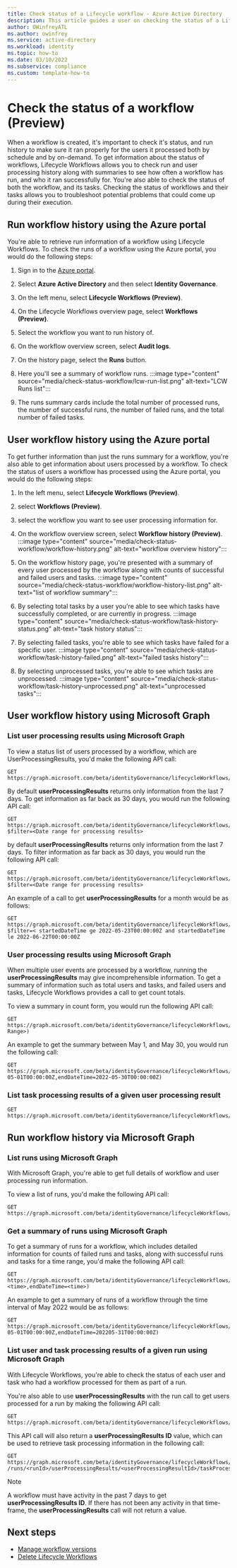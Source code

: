 ```yaml
---
title: Check status of a Lifecycle workflow - Azure Active Directory
description: This article guides a user on checking the status of a Lifecycle workflow
author: OWinfreyATL
ms.author: owinfrey
ms.service: active-directory
ms.workload: identity
ms.topic: how-to 
ms.date: 03/10/2022
ms.subservice: compliance
ms.custom: template-how-to 
---
```



# Check the status of a workflow (Preview)

When a workflow is created, it's important to check it's status, and run history to make sure it ran properly for the users it processed both by schedule and by on-demand. To get information about the status of workflows, Lifecycle Workflows allows you to check run and user processing history along with summaries to see how often a workflow has run, and who it ran successfully for. You're also able to check the status of both the workflow, and its tasks. Checking the status of workflows and their tasks allows you to troubleshoot potential problems that could come up during their execution.


## Run workflow history using the Azure portal

You're able to retrieve run information of a workflow using Lifecycle Workflows. To check the runs of a workflow using the Azure portal, you would do the following steps:

1. Sign in to the [Azure portal](https://portal.azure.com).

1. Select **Azure Active Directory** and then select **Identity Governance**.

1. On the left menu, select **Lifecycle Workflows (Preview)**.

1. On the Lifecycle Workflows overview page, select **Workflows (Preview)**.

1. Select the workflow you want to run history of. 

1. On the workflow overview screen, select **Audit logs**.

1. On the history page, select the **Runs** button.  

1. Here you'll see a summary of workflow runs.
    :::image type="content" source="media/check-status-workflow/lcw-run-list.png" alt-text="LCW Runs list":::
1. The runs summary cards include the total number of processed runs, the number of successful runs, the number of failed runs, and the total number of failed tasks.   

## User workflow history using the Azure portal

To get further information than just the runs summary for a workflow, you're also able to get information about users processed by a workflow. To check the status of users a workflow has processed using the Azure portal, you would do the following steps:

 
1. In the left menu, select **Lifecycle Workflows (Preview)**.

1. select **Workflows (Preview)**.

1. select the workflow you want to see user processing information for. 

1. On the workflow overview screen, select **Workflow history (Preview)**.
    :::image type="content" source="media/check-status-workflow/workflow-history.png" alt-text="workflow overview history":::
1. On the workflow history page, you're presented with a summary of every user processed by the workflow along with counts of successful and failed users and tasks.
    :::image type="content" source="media/check-status-workflow/workflow-history-list.png" alt-text="list of workflow summary":::
1. By selecting total tasks by a user you're able to see which tasks have successfully completed, or are currently in progress.
    :::image type="content" source="media/check-status-workflow/task-history-status.png" alt-text="task history status":::
1. By selecting failed tasks, you're able to see which tasks have failed for a specific user.
    :::image type="content" source="media/check-status-workflow/task-history-failed.png" alt-text="failed tasks history":::
1. By selecting unprocessed tasks, you're able to see which tasks are unprocessed.
    :::image type="content" source="media/check-status-workflow/task-history-unprocessed.png" alt-text="unprocessed tasks":::


## User workflow history using Microsoft Graph

### List user processing results using Microsoft Graph

To view a status list of users processed by a workflow, which are UserProcessingResults, you'd make the following API call:

```http
GET https://graph.microsoft.com/beta/identityGovernance/lifecycleWorkflows/workflows/<workflowId>/userProcessingResults
```

By default **userProcessingResults** returns only information from the last 7 days. To get information as far back as 30 days, you would run the following API call:

```http
GET https://graph.microsoft.com/beta/identityGovernance/lifecycleWorkflows/workflows/<workflowId>/userProcessingResults?$filter=<Date range for processing results>
```

by default **userProcessingResults** returns only information from the last 7 days. To filter information as far back as 30 days, you would run the following API call:

```http
GET https://graph.microsoft.com/beta/identityGovernance/lifecycleWorkflows/workflows/<id>/userProcessingResults?$filter=<Date range for processing results>
```

An example of a call to get **userProcessingResults** for a month would be as follows:

```http
GET https://graph.microsoft.com/beta/identityGovernance/lifecycleWorkflows/workflows/<workflowId>/userProcessingResults?$filter=< startedDateTime ge 2022-05-23T00:00:00Z and startedDateTime le 2022-06-22T00:00:00Z
```

### User processing results using Microsoft Graph

When multiple user events are processed by a workflow, running the **userProcessingResults** may give incomprehensible information. To get a summary of information such as total users and tasks, and failed users and tasks, Lifecycle Workflows provides a call to get count totals.

To view a summary in count form, you would run the following API call:
```http
GET https://graph.microsoft.com/beta/identityGovernance/lifecycleWorkflows/workflows/<workflowId>/userProcessingResults/summary(<Date Range>)
```

An example to get the summary between May 1, and May 30, you would run the following call:

```http
GET https://graph.microsoft.com/beta/identityGovernance/lifecycleWorkflows/workflows/<workflowId>/userProcessingResults/summary(startDateTime=2022-05-01T00:00:00Z,endDateTime=2022-05-30T00:00:00Z)
```

### List task processing results of a given user processing result

```http
GET https://graph.microsoft.com/beta/identityGovernance/lifecycleWorkflows/workflows/<workflowId>/userProcessingResults/<userProcessingResultId>/taskProcessingResults/
```

## Run workflow history via Microsoft Graph

### List runs using Microsoft Graph

With Microsoft Graph, you're able to get full details of workflow and user processing run information.

To view a list of runs, you'd make the following API call:

```http
GET https://graph.microsoft.com/beta/identityGovernance/lifecycleWorkflows/workflows/<workflowId>/runs
```

### Get a summary of runs using Microsoft Graph

To get a summary of runs for a workflow, which includes detailed information for counts of failed runs and tasks, along with successful runs and tasks for a time range, you'd make the following API call:

```http
GET https://graph.microsoft.com/beta/identityGovernance/lifecycleWorkflows/workflows/<workflowId>/runs/summary(startDateTime=<time>,endDateTime=<time>)
```
An example to get a summary of runs of a workflow through the time interval of May 2022 would be as follows:

```http
GET https://graph.microsoft.com/beta/identityGovernance/lifecycleWorkflows/workflows/<workflowId>/runs/summary(startDateTime=2022-05-01T00:00:00Z,endDateTime=202205-31T00:00:00Z)
```

### List user and task processing results of a given run using Microsoft Graph

With Lifecycle Workflows, you're able to check the status of each user and task who had a workflow processed for them as part of a run.

 
You're also able to use **userProcessingResults** with the run call to get users processed for a run by making the following API call:

```http
GET https://graph.microsoft.com/beta/identityGovernance/lifecycleWorkflows/workflows/<workflowId>/runs/<runId>/userProcessingResults
```

This API call will also return a **userProcessingResults ID** value, which can be used to retrieve task processing information in the following call:

```http
GET https://graph.microsoft.com/beta/identityGovernance/lifecycleWorkflows/workflows/<workflowId> /runs/<runId>/userProcessingResults/<userProcessingResultId>/taskProcessingResults
```

> [!NOTE]
> A workflow must have activity in the past 7 days to get **userProcessingResults ID**. If there has not been any activity in that time-frame, the **userProcessingResults** call will not return a value.


## Next steps

- [Manage workflow versions](manage-workflow-tasks.md)
- [Delete Lifecycle Workflows](delete-lifecycle-workflow.md)